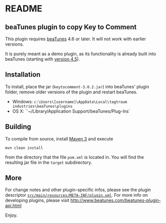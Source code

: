 # README

## beaTunes plugin to copy Key to Comment

This plugin requires [beaTunes](http://www.beatunes.com/) 4.6 or later.
It will not work with earlier versions.

It is purely meant as a demo plugin, as its functionality is already built into beaTunes
(starting with [version 4.5](http://blog.beatunes.com/2015/08/looking-good-beatunes-45.html)).


## Installation

To install, place the jar (`keytocomment-3.0.2.jar`) into beaTunes'
plugin folder, remove older versions of the plugin and restart beaTunes.

- Windows: `c:\Users\[username]\AppData\Local\tagtraum industries\beaTunes\plugins`
- OS X: ``~/Library/Application Support/beaTunes/Plug-Ins`


## Building

To compile from source, install [Maven 3](http://maven.apache.org/) and execute

    mvn clean install

from the directory that the file `pom.xml` is located in.
You will find the resulting jar file in the `target` subdirectory.


## More

For change notes and other plugin-specific infos, please see the plugin descriptor
[`src/main/resources/META-INF/plugin.xml`](https://raw.githubusercontent.com/beatunes/plugin-samples/master/keytocomment/src/main/resources/META-INF/plugin.xml).
For more info on developing plugins, please visit http://www.beatunes.com/beatunes-plugin-api.html

Enjoy.
